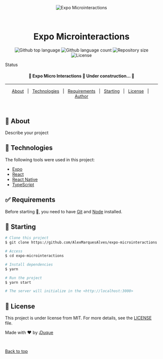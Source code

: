 <div align="center" id="top">
  <img src="./.github/app.gif" alt="Expo Microinteractions" />

&#xa0;

  <!-- <a href="https://expomicrointeractions.netlify.app">Demo</a> -->
</div>

<h1 align="center">Expo Microinteractions</h1>

<p align="center">
  <img alt="Github top language" src="https://img.shields.io/github/languages/top/AlexMarquesAlves/expo-microinteractions?color=56BEB8">

  <img alt="Github language count" src="https://img.shields.io/github/languages/count/AlexMarquesAlves/expo-microinteractions?color=56BEB8">

  <img alt="Repository size" src="https://img.shields.io/github/repo-size/AlexMarquesAlves/expo-microinteractions?color=56BEB8">

  <img alt="License" src="https://img.shields.io/github/license/AlexMarquesAlves/expo-microinteractions?color=56BEB8">

  <!-- <img alt="Github issues" src="https://img.shields.io/github/issues/AlexMarquesAlves/expo-microinteractions?color=56BEB8" /> -->

  <!-- <img alt="Github forks" src="https://img.shields.io/github/forks/AlexMarquesAlves/expo-microinteractions?color=56BEB8" /> -->

  <!-- <img alt="Github stars" src="https://img.shields.io/github/stars/AlexMarquesAlves/expo-microinteractions?color=56BEB8" /> -->
</p>

Status

<h4 align="center">
	🚧  Expo Micro Interactions 🚀 Under construction...  🚧
</h4>

<hr>

<p align="center">
  <a href="#dart-about">About</a> &#xa0; | &#xa0;
  <!-- <a href="#sparkles-features">Features</a> &#xa0; | &#xa0; -->
  <a href="#rocket-technologies">Technologies</a> &#xa0; | &#xa0;
  <a href="#white_check_mark-requirements">Requirements</a> &#xa0; | &#xa0;
  <a href="#checkered_flag-starting">Starting</a> &#xa0; | &#xa0;
  <a href="#memo-license">License</a> &#xa0; | &#xa0;
  <a href="https://github.com/AlexMarquesAlves" target="_blank">Author</a>
</p>

<br>

## :dart: About

Describe your project

<!-- ## :sparkles: Features

:heavy_check_mark: Feature 1;\
:heavy_check_mark: Feature 2;\
:heavy_check_mark: Feature 3; -->

## :rocket: Technologies

The following tools were used in this project:

- [Expo](https://expo.io/)
- [React](https://pt-br.reactjs.org/)
- [React Native](https://reactnative.dev/)
- [TypeScript](https://www.typescriptlang.org/)

## :white_check_mark: Requirements

Before starting :checkered_flag:, you need to have [Git](https://git-scm.com) and [Node](https://nodejs.org/en/) installed.

## :checkered_flag: Starting

```bash
# Clone this project
$ git clone https://github.com/AlexMarquesAlves/expo-microinteractions

# Access
$ cd expo-microinteractions

# Install dependencies
$ yarn

# Run the project
$ yarn start

# The server will initialize in the <http://localhost:3000>
```

## :memo: License

This project is under license from MIT. For more details, see the [LICENSE](LICENSE.md) file.

Made with :heart: by <a href="https://github.com/AlexMarquesAlves" target="_blank">¡Duque</a>

&#xa0;

<a href="#top">Back to top</a>
